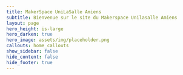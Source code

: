 ```yaml
---
title: MakerSpace UniLaSalle Amiens
subtitle: Bienvenue sur le site du Makerspace Unilasalle Amiens
layout: page
hero_height: is-large
hero_darken: true
hero_image: assets/img/placeholder.png
callouts: home_callouts
show_sidebar: false
hide_content: false
hide_footer: true
---
```

